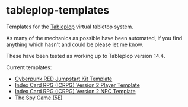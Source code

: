 # tableplop-templates
Templates for the [Tableplop](https://new.tableplop.com) virtual tabletop system.

As many of the mechanics as possible have been automated, if you find anything which hasn't and could be please let me know.

These have been tested as working up to Tableplop version 14.4.

Current templates:
* [Cyberpunk RED Jumpstart Kit Template](https://github.com/Kickball/tableplop-templates/blob/main/Cyberpunk%20Red.json)
* [Index Card RPG (ICRPG) Version 2 Player Template](https://github.com/Kickball/tableplop-templates/blob/main/Index%20Card%20RPG%20v2%20-%20Player.json)
* [Index Card RPG (ICRPG) Version 2 NPC Template](https://github.com/Kickball/tableplop-templates/blob/main/Index%20Card%20RPG%20v2%20-%20NPC.json)
* [The Spy Game (5E)](https://github.com/Kickball/tableplop-templates/blob/main/The%20Spy%20Game.json)
